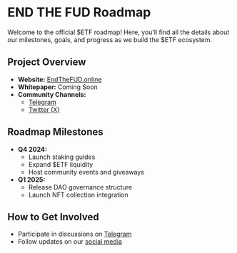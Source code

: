 # END THE FUD Roadmap

Welcome to the official $ETF roadmap! Here, you’ll find all the details about our milestones, goals, and progress as we build the $ETF ecosystem.

## Project Overview
- **Website:** [EndTheFUD.online](https://www.endthefud.online)
- **Whitepaper:** Coming Soon
- **Community Channels:**
  - [Telegram](https://t.me/EndTheFUDonCronos)
  - [Twitter (X)](https://x.com/etfoncronos)

## Roadmap Milestones
- **Q4 2024:**
  - Launch staking guides
  - Expand $ETF liquidity
  - Host community events and giveaways
- **Q1 2025:**
  - Release DAO governance structure
  - Launch NFT collection integration

## How to Get Involved
- Participate in discussions on [Telegram](https://t.me/EndTheFUDonCronos)
- Follow updates on our [social media](https://www.endthefud.online)
